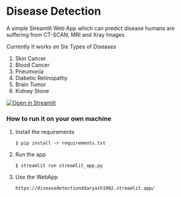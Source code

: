 # Disease Detection

A simple Streamlit Web App which can predict disease humans are suffering from CT-SCAN, MRI and Xray Images

Currently It works on Six Types of Diseases
1. Skin Cancer
2. Blood Cancer
3. Pneumonia
4. Diabetic Retinopathy
5. Brain Tumor
6. Kidney Stone

[![Open in Streamlit](https://static.streamlit.io/badges/streamlit_badge_black_white.svg)](https://blank-app-template.streamlit.app/)

### How to run it on your own machine

1. Install the requirements

   ```
   $ pip install -r requirements.txt
   ```

2. Run the app

   ```
   $ streamlit run streamlit_app.py
   ```


3. Use the WebApp

   ```
   https://diseasedetectionddaryash1982.streamlit.app/ 
   ```

